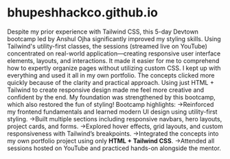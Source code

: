 # bhupeshhackco.github.io
Despite my prior experience with Tailwind CSS, this 5-day Devtown bootcamp led by Anshul Ojha significantly improved my styling skills.  Using Tailwind's utility-first classes, the sessions (streamed live on YouTube) concentrated on real-world application—creating responsive user interface elements, layouts, and interactions.  It made it easier for me to comprehend how to expertly organize pages without utilizing custom CSS.  I kept up with everything and used it all in my own portfolio.  The concepts clicked more quickly because of the clarity and practical approach.  Using just HTML + Tailwind to create responsive design made me feel more creative and confident by the end.  My foundation was strengthened by this bootcamp, which also restored the fun of styling!
Bootcamp highlights:
->Reinforced my frontend fundamentals and learned modern UI design using utility-first styling.
->Built multiple sections including responsive navbars, hero layouts, project cards, and forms.
->Explored hover effects, grid layouts, and custom responsiveness with Tailwind’s breakpoints.
->Integrated the concepts into my own portfolio project using only **HTML + Tailwind CSS**.
->Attended all sessions hosted on YouTube and practiced hands-on alongside the mentor.
